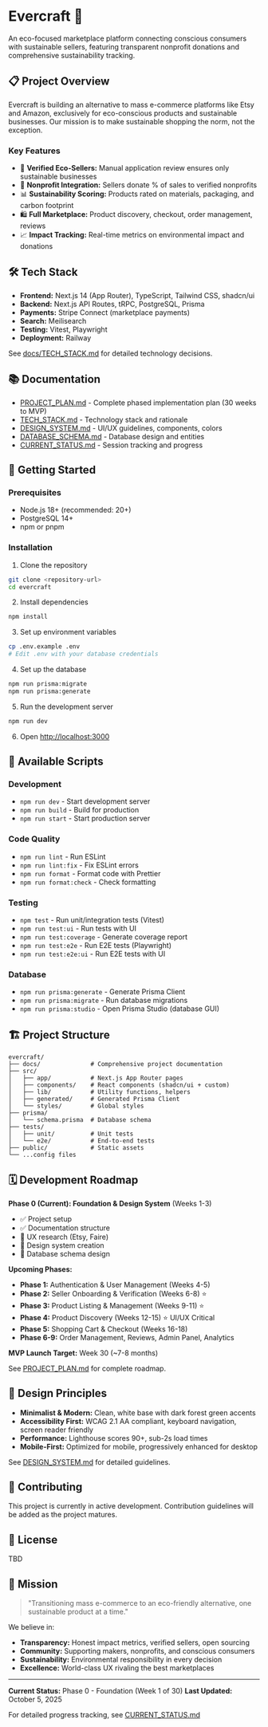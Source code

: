 # Evercraft 🌱

An eco-focused marketplace platform connecting conscious consumers with sustainable sellers, featuring transparent nonprofit donations and comprehensive sustainability tracking.

## 📋 Project Overview

Evercraft is building an alternative to mass e-commerce platforms like Etsy and Amazon, exclusively for eco-conscious products and sustainable businesses. Our mission is to make sustainable shopping the norm, not the exception.

### Key Features

- 🌿 **Verified Eco-Sellers:** Manual application review ensures only sustainable businesses
- 💚 **Nonprofit Integration:** Sellers donate % of sales to verified nonprofits
- 📊 **Sustainability Scoring:** Products rated on materials, packaging, and carbon footprint
- 🛍️ **Full Marketplace:** Product discovery, checkout, order management, reviews
- 📈 **Impact Tracking:** Real-time metrics on environmental impact and donations

## 🛠 Tech Stack

- **Frontend:** Next.js 14 (App Router), TypeScript, Tailwind CSS, shadcn/ui
- **Backend:** Next.js API Routes, tRPC, PostgreSQL, Prisma
- **Payments:** Stripe Connect (marketplace payments)
- **Search:** Meilisearch
- **Testing:** Vitest, Playwright
- **Deployment:** Railway

See [docs/TECH_STACK.md](./docs/TECH_STACK.md) for detailed technology decisions.

## 📚 Documentation

- [PROJECT_PLAN.md](./docs/PROJECT_PLAN.md) - Complete phased implementation plan (30 weeks to MVP)
- [TECH_STACK.md](./docs/TECH_STACK.md) - Technology stack and rationale
- [DESIGN_SYSTEM.md](./docs/DESIGN_SYSTEM.md) - UI/UX guidelines, components, colors
- [DATABASE_SCHEMA.md](./docs/DATABASE_SCHEMA.md) - Database design and entities
- [CURRENT_STATUS.md](./docs/CURRENT_STATUS.md) - Session tracking and progress

## 🚀 Getting Started

### Prerequisites

- Node.js 18+ (recommended: 20+)
- PostgreSQL 14+
- npm or pnpm

### Installation

1. Clone the repository

```bash
git clone <repository-url>
cd evercraft
```

2. Install dependencies

```bash
npm install
```

3. Set up environment variables

```bash
cp .env.example .env
# Edit .env with your database credentials
```

4. Set up the database

```bash
npm run prisma:migrate
npm run prisma:generate
```

5. Run the development server

```bash
npm run dev
```

6. Open [http://localhost:3000](http://localhost:3000)

## 📜 Available Scripts

### Development

- `npm run dev` - Start development server
- `npm run build` - Build for production
- `npm run start` - Start production server

### Code Quality

- `npm run lint` - Run ESLint
- `npm run lint:fix` - Fix ESLint errors
- `npm run format` - Format code with Prettier
- `npm run format:check` - Check formatting

### Testing

- `npm test` - Run unit/integration tests (Vitest)
- `npm run test:ui` - Run tests with UI
- `npm run test:coverage` - Generate coverage report
- `npm run test:e2e` - Run E2E tests (Playwright)
- `npm run test:e2e:ui` - Run E2E tests with UI

### Database

- `npm run prisma:generate` - Generate Prisma Client
- `npm run prisma:migrate` - Run database migrations
- `npm run prisma:studio` - Open Prisma Studio (database GUI)

## 🏗 Project Structure

```
evercraft/
├── docs/              # Comprehensive project documentation
├── src/
│   ├── app/           # Next.js App Router pages
│   ├── components/    # React components (shadcn/ui + custom)
│   ├── lib/           # Utility functions, helpers
│   ├── generated/     # Generated Prisma Client
│   └── styles/        # Global styles
├── prisma/
│   └── schema.prisma  # Database schema
├── tests/
│   ├── unit/          # Unit tests
│   └── e2e/           # End-to-end tests
├── public/            # Static assets
└── ...config files
```

## 🗓 Development Roadmap

**Phase 0 (Current): Foundation & Design System** (Weeks 1-3)

- ✅ Project setup
- ✅ Documentation structure
- 🚧 UX research (Etsy, Faire)
- 🚧 Design system creation
- 🚧 Database schema design

**Upcoming Phases:**

- **Phase 1:** Authentication & User Management (Weeks 4-5)
- **Phase 2:** Seller Onboarding & Verification (Weeks 6-8) ⭐
- **Phase 3:** Product Listing & Management (Weeks 9-11) ⭐
- **Phase 4:** Product Discovery (Weeks 12-15) ⭐ UI/UX Critical
- **Phase 5:** Shopping Cart & Checkout (Weeks 16-18)
- **Phase 6-9:** Order Management, Reviews, Admin Panel, Analytics

**MVP Launch Target:** Week 30 (~7-8 months)

See [PROJECT_PLAN.md](./docs/PROJECT_PLAN.md) for complete roadmap.

## 🎨 Design Principles

- **Minimalist & Modern:** Clean, white base with dark forest green accents
- **Accessibility First:** WCAG 2.1 AA compliant, keyboard navigation, screen reader friendly
- **Performance:** Lighthouse scores 90+, sub-2s load times
- **Mobile-First:** Optimized for mobile, progressively enhanced for desktop

See [DESIGN_SYSTEM.md](./docs/DESIGN_SYSTEM.md) for detailed guidelines.

## 🤝 Contributing

This project is currently in active development. Contribution guidelines will be added as the project matures.

## 📄 License

TBD

## 🌟 Mission

> "Transitioning mass e-commerce to an eco-friendly alternative, one sustainable product at a time."

We believe in:

- **Transparency:** Honest impact metrics, verified sellers, open sourcing
- **Community:** Supporting makers, nonprofits, and conscious consumers
- **Sustainability:** Environmental responsibility in every decision
- **Excellence:** World-class UX rivaling the best marketplaces

---

**Current Status:** Phase 0 - Foundation (Week 1 of 30)
**Last Updated:** October 5, 2025

For detailed progress tracking, see [CURRENT_STATUS.md](./docs/CURRENT_STATUS.md)
